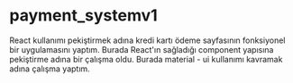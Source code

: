 # payment_systemv1




React kullanımı pekiştirmek adına kredi kartı ödeme sayfasının fonksiyonel bir uygulamasını yaptım. Burada React'ın sağladığı component yapısına pekiştirme adına bir çalışma oldu. Burada material - ui kullanımı kavramak adına çalışma yaptım.
